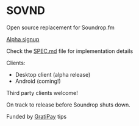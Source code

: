 # SOVND

Open source replacement for Soundrop.fm

[Alpha signup](http://104.131.87.42:2880/)

Check the [SPEC.md](SPEC.md) file for implementation details

Clients:
  - Desktop client (alpha release)
  - Android (coming!)

Third party clients welcome!

On track to release before Soundrop shuts down.

Funded by [GratiPay](https://gratipay.com/GeorgeHahn/) tips
